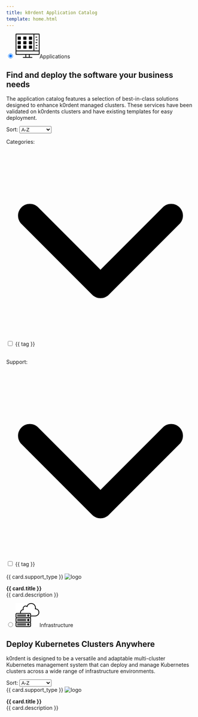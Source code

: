 ```yaml
---
title: k0rdent Application Catalog
template: home.html
---
```

<script src="https://unpkg.com/vue@3/dist/vue.global.js"></script>
<div id="app">
  <div class="maintabs">
    <input type="radio" id="apps" name="maintabs" checked="checked" @change="switchedTabs($event)">
    <label for="apps"><img src="img/icon-apps.svg" />Applications</label>
    <div class="tab tab_apps-content">
        <div class="tab_apps-top">
            <div class="left-side">
              <h2>Find and deploy the software your business needs</h2>
              <p>The application catalog features a selection of best-in-class solutions designed to enhance k0rdent managed clusters. These services have been validated on k0rdents clusters and have existing templates for easy deployment.</p>
            </div>
            <div class="right-side">
              <div class="filters-section">
                  <div class="select-wrapper">
                    <label for="ordering-apps">Sort: </label>
                    <select id="ordering-apps" v-model="orderingApps">
                        <option value="asc">A-Z</option>
                        <option value="desc">Z-A</option>
                        <option value="newest">By Newest</option>
                    </select>
                  </div>
              </div>
            </div>
        </div>
        <div class="tab_apps-bottom">
          <div class="tab_apps-sidebar">
            <p class="categories-title" @click="toggleExpanded($event)">Categories: <svg xmlns="http://www.w3.org/2000/svg" viewBox="0 0 512 512"><path d="M233.4 406.6c12.5 12.5 32.8 12.5 45.3 0l192-192c12.5-12.5 12.5-32.8 0-45.3s-32.8-12.5-45.3 0L256 338.7 86.6 169.4c-12.5-12.5-32.8-12.5-45.3 0s-12.5 32.8 0 45.3l192 192z"/></svg></p>
            <div id="filterTagsApps" class="expandable-list">
              <div v-for="tag in [...tagsSet].sort((a, b) => a.localeCompare(b))">
                <input type="checkbox" 
                  :id="tag.replace(/[ /]/g, '-').toLowerCase()" 
                  :name="tag.replace(/[ /]/g, '-').toLowerCase()" 
                  :value="tag.replace(/[ /]/g, '-').toLowerCase()" 
                  v-model="checkboxesCategory">
                <label :for="tag.replace(/[ /]/g, '-').toLowerCase()">{{ tag }}</label>
              </div>
              <br>
            </div>
            <p class="categories-title" @click="toggleExpanded($event)">Support: <svg xmlns="http://www.w3.org/2000/svg" viewBox="0 0 512 512"><path d="M233.4 406.6c12.5 12.5 32.8 12.5 45.3 0l192-192c12.5-12.5 12.5-32.8 0-45.3s-32.8-12.5-45.3 0L256 338.7 86.6 169.4c-12.5-12.5-32.8-12.5-45.3 0s-12.5 32.8 0 45.3l192 192z"/></svg></p>
            <div id="filterTagsApps" class="expandable-list">
              <div v-for="tag in [...supportTypeSet].sort((a, b) => a.localeCompare(b))">
                <input type="checkbox" 
                  :id="tag.replace(/[ /]/g, '-').toLowerCase()" 
                  :name="tag.replace(/[ /]/g, '-').toLowerCase()" 
                  :value="tag.replace(/[ /]/g, '-').toLowerCase()" 
                  v-model="checkboxesSupport">
                <label :for="tag.replace(/[ /]/g, '-').toLowerCase()">{{ tag }}</label>
              </div>
              <br>
            </div>
          </div>
          <div class="tab_apps-main-content">
            <div id="cards-apps" class="grid">
              <a class="card" :href="card.link" v-for="card in dataAppsFiltered">
                <span 
                  class="support-badge" 
                  :class="card.support_type.toLowerCase()"
                  v-if="card.support_type">{{ card.support_type }}</span>
                <img :src="updateRelLink(card.logo, card.type, card.appDir)" alt="logo" />
                <p>
                  <b>{{ card.title }}</b>
                <br>
                {{ card.description }}
                </p>
              </a>
            </div>
          <!-- <button class="btn-show-more-apps">Show More</button>  -->
        </div>
      </div>
    </div>
    <input type="radio" id="infra" name="maintabs" @change="switchedTabs($event)">
    <label for="infra"><img src="img/icon-infra.svg" />Infrastructure</label>
    <div class="tab tabs_infra-content">
      <div class="tab_apps-top">
          <div class="left-side">
            <h2>Deploy Kubernetes Clusters Anywhere</h2>
            <p>k0rdent is designed to be a versatile and adaptable multi-cluster Kubernetes management system that can deploy and manage Kubernetes clusters across a wide range of infrastructure environments.</p>
          </div>
          <div class="right-side">
            <div class="filters-section">
              <div class="select-wrapper">
                  <label for="ordering-infra">Sort: </label>
                  <select id="ordering-infra" v-model="orderingInfra">
                      <option value="asc">A-Z</option>
                      <option value="desc">Z-A</option>
                      <option value="newest">By Newest</option>
                  </select>
              </div>
            </div>
          </div>
      </div>
      <div class="tabs_infra-main-content">
        <div id="cards-infra" class="grid">
          <a class="card" :href="card.link" v-for="card in dataInfra">
            <span 
              class="support-badge" 
              :class="card.support_type.toLowerCase()"
              v-if="card.support_type">{{ card.support_type }}</span>
            <img :src="updateRelLink(card.logo, card.type, card.appDir)" alt="logo" />
            <p>
              <b>{{ card.title }}</b>
            <br>
            {{ card.description }}
            </p>
          </a>
        </div>
        <!-- <button class="btn-show-more-infra">Show More</button> -->
      </div>
    </div>
  </div>
</div>


<script>
  const { createApp, ref, onMounted, computed, watch, router } = Vue

  createApp({
    setup() {
      //vars
      const data = ref([])
      const dataInfra = ref([])
      const dataApps = ref([])
      const dataAppsFiltered = ref([])
      const checkboxesCategory = ref([])
      const checkboxesSupport = ref([])
      const tagsSet = new Set()
      const supportTypeSet = new Set()
      const orderingApps = ref('asc')
      const orderingInfra = ref('asc')

      //methods
      const readData = ()=>{
        fetch("fetched_metadata.json")
          .then(response => response.json())
          .then(res => {
            data.value = res
            dataInfra.value = res.filter(item=>item.type === 'infra')
            dataApps.value = res.filter(item=>item.type !== 'infra')
            dataApps.value.forEach(item=>{
              supportTypeSet.add(item.support_type)
              item.tags.forEach(tag =>tagsSet.add(tag));
            })
            dataAppsFiltered.value = dataApps.value
            sorting(dataAppsFiltered.value, 'asc', 'title')
            sorting(dataInfra.value, 'asc', 'title')

            updateCheckboxesFromURL()
          })
      }

      const sorting = (arr, order, sorting_by)=>{
        if(sorting_by==='title'){
          if(order === 'asc'){
            arr.sort((a, b) => a.title.localeCompare(b.title))
          } else {
            arr.sort((a, b) => b.title.localeCompare(a.title))
          }
        }
        if(sorting_by==='created'){
          if(order === 'newest'){
            arr.sort((a, b) => b.created.localeCompare(a.created))
          } else {
            arr.sort((a, b) => a.created.localeCompare(b.created))
          }
        }
      }

      const ordering = (event) => {
        const { id, value } = event;

        let data;
        if (id === 'ordering-apps') {
          data = dataAppsFiltered.value;
        } else if (id === 'ordering-infra') {
          data = dataInfra.value;
        } else {
          return;
        }

        let sorting_by;
        if (value === 'asc' || value === 'desc') {
          sorting_by = 'title';
        } else if (value === 'newest') {
          sorting_by = 'created';
        } else {
          return;
        }

        sorting(data, value, sorting_by);
      };

      const updateRelLink = (link, type, appName) => {
        if (link.startsWith("./")) {
          if (type == "infra") {
            return link.replace("./", `./infra/${appName}/`)
          } else {
            return link.replace("./", `./apps/${appName}/`)
          }
        }
        return link;
      }

      const updateURL = () => {
        const params = new URLSearchParams();

        if (checkboxAppsNormalized.value.length) {
          params.set('category', checkboxAppsNormalized.value.join(','));
        }

        if (checkboxesSupportNormalized.value.length) {
          params.set('support_type', checkboxesSupportNormalized.value.join(','));
        }

        if(orderingApps && orderingInfra){
          params.set('sorted_by', 'app-'+orderingApps.value+',infra-'+orderingInfra.value);
        }

        history.replaceState({}, '', `${window.location.pathname}?${params.toString()}`);
      };

      const updateCheckboxesFromURL = () => {
        let params = new URLSearchParams(window.location.search);
        let hash_param = window.location.hash;
        if(document.getElementById(hash_param.replace('#', ''))){
          document.getElementById(hash_param.replace('#', '')).checked = true;
        }
        let selectedCategories = params.get("category");
        let selectedSupportTypes = params.get("support_type");
        let sortedBy = params.get("sorted_by");

        parseUrlParams('checkbox', selectedCategories, checkboxesCategory)
        parseUrlParams('checkbox', selectedSupportTypes, checkboxesSupport)
        parseUrlParams('dropdown', sortedBy, checkboxesSupport)
      }

      const parseUrlParams = (type, selected, checkboxes) => {
        if(selected && type==='checkbox') {
          let selectedArray = selected.split(",");
          selectedArray.forEach(item=>{
            checkboxes.value.push(item)
          })
        } else if(selected){
          let sortedValues = selected.split(",");
          if(sortedValues[0]==='app-newest'){
            orderingApps.value = 'newest'
          }
          if(sortedValues[1]==='infra-newest'){
            orderingInfra.value = 'newest'
          }
        }
      } 

      const switchedTabs = (event)=>{
        if(event.target.id === 'apps'){
          history.replaceState({}, '', '#apps')
        }
        if(event.target.id === 'infra'){
          history.replaceState({}, '', '#infra')
        }
      }

      const toggleExpanded = (event) => {
        event.target.classList.toggle('expanded');
      }

      const normalize = (str) => str.replace(/[ /]/g, "-").toLowerCase();

      const checkboxAppsNormalized = computed(()=> checkboxesCategory.value.map(normalize))
      const checkboxesSupportNormalized = computed(()=> checkboxesSupport.value.map(normalize))

      onMounted(() => {
        readData()
        document.addEventListener("DOMContentLoaded", function () {
          // Loop through all keys in localStorage
          for (let i = 0; i < localStorage.length; i++) {
              let key = localStorage.key(i);
              if (key && key.includes("__tabs")) {
                  localStorage.removeItem(key);
                  break; // Stop after finding and removing the key
              }
          }
        });
      })

      // watch funxtion eatches for the changes in the checkboxesCategory and checkboxesSupport (input boxes) and then filter dataApps items to match with the appsMAtch and supportMatch
      watch([checkboxesCategory, checkboxesSupport], () => {
        dataAppsFiltered.value = dataApps.value.filter(item => {
          const tags = item.tags.map(normalize);
          const supportType = normalize(item.support_type);

          const appsMatch = checkboxesCategory.value.length === 0 ||
            checkboxesCategory.value.every(checkbox => tags.includes(normalize(checkbox)));

          const supportMatch = checkboxesSupport.value.length === 0 ||
            checkboxesSupport.value.every(checkbox => supportType === normalize(checkbox));
          
          return appsMatch && supportMatch;
        });
        ordering({id: 'ordering-apps', value: orderingApps.value})
        ordering({id: 'ordering-infra', value: orderingInfra.value})

        updateURL();
      }, { deep: true });

      watch([orderingApps], () => {
        ordering({id: 'ordering-apps', value: orderingApps.value})
        updateURL();
      }, { deep: true });
      watch([orderingInfra], () => {
        ordering({id: 'ordering-infra', value: orderingInfra.value})
        updateURL();
      }, { deep: true });

      return {
        data,
        dataInfra,
        dataApps,
        dataAppsFiltered,
        updateRelLink,
        tagsSet,
        supportTypeSet,
        ordering,
        orderingApps,
        orderingInfra,
        checkboxesCategory,
        checkboxesSupport,
        toggleExpanded,
        switchedTabs
      }
    }
  }).mount('#app')
  
</script>